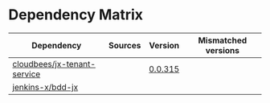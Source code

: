 # Dependency Matrix

Dependency | Sources | Version | Mismatched versions
---------- | ------- | ------- | -------------------
[cloudbees/jx-tenant-service](https://github.com/cloudbees/jx-tenant-service) |  | [0.0.315](https://github.com/cloudbees/jx-tenant-service/releases/tag/v0.0.315) | 
[jenkins-x/bdd-jx](https://github.com/jenkins-x/bdd-jx.git) |  | []() | 
